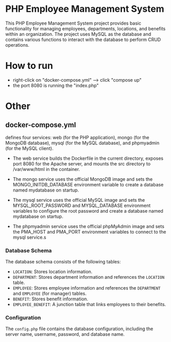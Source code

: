 # PHP Employee Management System

This PHP Employee Management System project provides basic functionality for managing employees, departments, locations, and benefits within an organization. The project uses MySQL as the database and contains various functions to interact with the database to perform CRUD operations.

# How to run 
- right-click on "docker-compose.yml" --> click "compose up" 
- the port 8080 is running the "index.php" 

# Other
## docker-compose.yml 
defines four services: web (for the PHP application), mongo (for the MongoDB database), mysql (for the MySQL database), and phpmyadmin (for the MySQL client).

- The web service builds the Dockerfile in the current directory, exposes port 8080 for the Apache server, and mounts the src directory to /var/www/html in the container.

- The mongo service uses the official MongoDB image and sets the MONGO_INITDB_DATABASE environment variable to create a database named mydatabase on startup.

- The mysql service uses the official MySQL image and sets the MYSQL_ROOT_PASSWORD and MYSQL_DATABASE environment variables to configure the root password and create a database named mydatabase on startup.

- The phpmyadmin service uses the official phpMyAdmin image and sets the PMA_HOST and PMA_PORT environment variables to connect to the mysql service.s



### Database Schema

The database schema consists of the following tables:

- `LOCATION`: Stores location information.
- `DEPARTMENT`: Stores department information and references the `LOCATION` table.
- `EMPLOYEE`: Stores employee information and references the `DEPARTMENT` and `EMPLOYEE` (for manager) tables.
- `BENEFIT`: Stores benefit information.
- `EMPLOYEE_BENEFIT`: A junction table that links employees to their benefits.

### Configuration

The `config.php` file contains the database configuration, including the server name, username, password, and database name.



